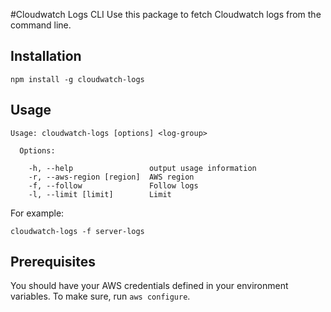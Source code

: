#Cloudwatch Logs CLI
Use this package to fetch Cloudwatch logs from the command line.

## Installation
```
npm install -g cloudwatch-logs
```

## Usage
```
Usage: cloudwatch-logs [options] <log-group>

  Options:

    -h, --help                 output usage information
    -r, --aws-region [region]  AWS region
    -f, --follow               Follow logs
    -l, --limit [limit]        Limit
```

For example:
```
cloudwatch-logs -f server-logs
```

## Prerequisites
You should have your AWS credentials defined in your environment variables.
To make sure, run `aws configure`.

